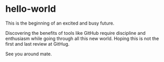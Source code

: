 # hello-world
This is the beginning of an excited and busy future.

Discovering the benefits of tools like GitHub require discipline and enthusiasm while going through all this new world.
Hoping this is not the first and last review at GitHug.

See you around mate.
